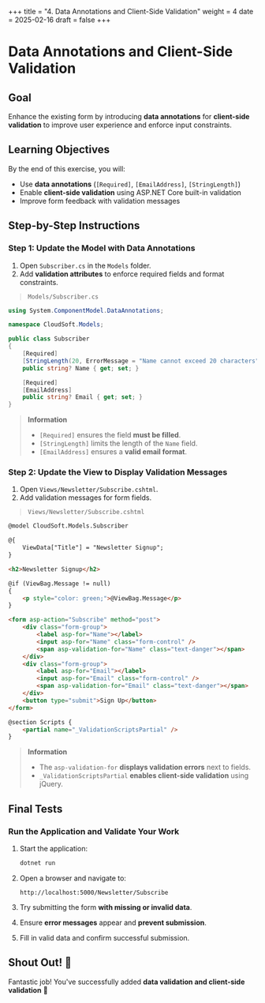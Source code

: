 +++
title = "4. Data Annotations and Client-Side Validation"
weight = 4
date = 2025-02-16
draft = false
+++

# Data Annotations and Client-Side Validation

## Goal

Enhance the existing form by introducing **data annotations** for **client-side validation** to improve user experience and enforce input constraints.

## Learning Objectives

By the end of this exercise, you will:

- Use **data annotations** (`[Required]`, `[EmailAddress]`, `[StringLength]`)
- Enable **client-side validation** using ASP.NET Core built-in validation
- Improve form feedback with validation messages

## Step-by-Step Instructions

### Step 1: Update the Model with Data Annotations

1. Open `Subscriber.cs` in the `Models` folder.
2. Add **validation attributes** to enforce required fields and format constraints.

> `Models/Subscriber.cs`

```csharp
using System.ComponentModel.DataAnnotations;

namespace CloudSoft.Models;

public class Subscriber
{
    [Required]
    [StringLength(20, ErrorMessage = "Name cannot exceed 20 characters")]
    public string? Name { get; set; }

    [Required]
    [EmailAddress]
    public string? Email { get; set; }
}
```

> **Information**
> 
> - `[Required]` ensures the field **must be filled**.
> - `[StringLength]` limits the length of the `Name` field.
> - `[EmailAddress]` ensures a **valid email format**.


### Step 2: Update the View to Display Validation Messages

1. Open `Views/Newsletter/Subscribe.cshtml`.
2. Add validation messages for form fields.

> `Views/Newsletter/Subscribe.cshtml`

```html
@model CloudSoft.Models.Subscriber

@{
    ViewData["Title"] = "Newsletter Signup";
}

<h2>Newsletter Signup</h2>

@if (ViewBag.Message != null)
{
    <p style="color: green;">@ViewBag.Message</p>
}

<form asp-action="Subscribe" method="post">
    <div class="form-group">
        <label asp-for="Name"></label>
        <input asp-for="Name" class="form-control" />
        <span asp-validation-for="Name" class="text-danger"></span>
    </div>
    <div class="form-group">
        <label asp-for="Email"></label>
        <input asp-for="Email" class="form-control" />
        <span asp-validation-for="Email" class="text-danger"></span>
    </div>
    <button type="submit">Sign Up</button>
</form>

@section Scripts {
    <partial name="_ValidationScriptsPartial" />
}
```

> **Information**
> 
> - The `asp-validation-for` **displays validation errors** next to fields.
> - `_ValidationScriptsPartial` **enables client-side validation** using jQuery.

## Final Tests

### Run the Application and Validate Your Work

1. Start the application:

	```bash
	dotnet run
	```

2. Open a browser and navigate to:
	
	```
	http://localhost:5000/Newsletter/Subscribe
	```

3. Try submitting the form **with missing or invalid data**.

4. Ensure **error messages** appear and **prevent submission**.

5. Fill in valid data and confirm successful submission.

## Shout Out! 🎉

Fantastic job! You've successfully added **data validation and client-side validation** 🚀

